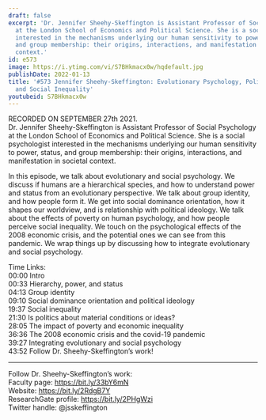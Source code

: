 ```yaml
---
draft: false
excerpt: 'Dr. Jennifer Sheehy-Skeffington is Assistant Professor of Social Psychology
  at the London School of Economics and Political Science. She is a social psychologist
  interested in the mechanisms underlying our human sensitivity to power, status,
  and group membership: their origins, interactions, and manifestation in societal
  context.'
id: e573
image: https://i.ytimg.com/vi/S7BHkmacx0w/hqdefault.jpg
publishDate: 2022-01-13
title: '#573 Jennifer Sheehy-Skeffington: Evolutionary Psychology, Political Ideology,
  and Social Inequality'
youtubeid: S7BHkmacx0w
---
```

RECORDED ON SEPTEMBER 27th 2021.  
Dr. Jennifer Sheehy-Skeffington is Assistant Professor of Social Psychology at the London School of Economics and Political Science. She is a social psychologist interested in the mechanisms underlying our human sensitivity to power, status, and group membership: their origins, interactions, and manifestation in societal context.

In this episode, we talk about evolutionary and social psychology. We discuss if humans are a hierarchical species, and how to understand power and status from an evolutionary perspective. We talk about group identity, and how people form it. We get into social dominance orientation, how it shapes our worldview, and is relationship with political ideology. We talk about the effects of poverty on human psychology, and how people perceive social inequality. We touch on the psychological effects of the 2008 economic crisis, and the potential ones we can see from this pandemic. We wrap things up by discussing how to integrate evolutionary and social psychology.

Time Links:  
00:00 Intro  
00:33  Hierarchy, power, and status  
04:13  Group identity  
09:10  Social dominance orientation and political ideology  
19:37  Social inequality  
21:30  Is politics about material conditions or ideas?  
28:05  The impact of poverty and economic inequality  
36:36  The 2008 economic crisis and the covid-19 pandemic  
39:27  Integrating evolutionary and social psychology  
43:52  Follow Dr. Sheehy-Skeffington’s work!

---

Follow Dr. Sheehy-Skeffington’s work:  
Faculty page: https://bit.ly/33bY6mN  
Website: https://bit.ly/2RdgB7Y  
ResearchGate profile: https://bit.ly/2PHgWzi  
Twitter handle: @jsskeffington
